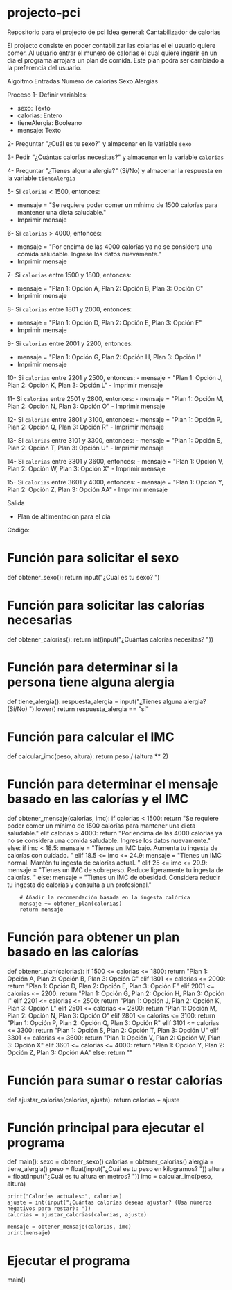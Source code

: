 # projecto-pci
Repositorio para el projecto de pci Idea general: Cantabilizador de calorias

El projecto consiste en poder contabilizar las colarias el el usuario quiere comer. Al usuario entrar el munero de calorias el cual quiere ingerir en un dia el programa arrojara un plan de comida. Este plan podra ser cambiado a la preferencia del usuario.

Algoitmo
Entradas
Numero de calorias
Sexo
Alergias

Proceso
1- Definir variables:
   - sexo: Texto
   - calorias: Entero
   - tieneAlergia: Booleano
   - mensaje: Texto

2- Preguntar "¿Cuál es tu sexo?" y almacenar en la variable `sexo`

3- Pedir "¿Cuántas calorías necesitas?" y almacenar en la variable `calorias`

4- Preguntar "¿Tienes alguna alergia?" (Sí/No) y almacenar la respuesta en la variable `tieneAlergia`

5- Si `calorias` < 1500, entonces:
   - mensaje = "Se requiere poder comer un mínimo de 1500 calorías para mantener una dieta saludable."
   - Imprimir mensaje

6- Si `calorias` > 4000, entonces:
   - mensaje = "Por encima de las 4000 calorías ya no se considera una comida saludable. Ingrese los datos nuevamente."
   - Imprimir mensaje

7- Si `calorias` entre 1500 y 1800, entonces:
   - mensaje = "Plan 1: Opción A, Plan 2: Opción B, Plan 3: Opción C"
   - Imprimir mensaje

8- Si `calorias` entre 1801 y 2000, entonces:
   - mensaje = "Plan 1: Opción D, Plan 2: Opción E, Plan 3: Opción F"
   - Imprimir mensaje

9- Si `calorias` entre 2001 y 2200, entonces:
   - mensaje = "Plan 1: Opción G, Plan 2: Opción H, Plan 3: Opción I"
   - Imprimir mensaje

10- Si `calorias` entre 2201 y 2500, entonces:
    - mensaje = "Plan 1: Opción J, Plan 2: Opción K, Plan 3: Opción L"
    - Imprimir mensaje

11- Si `calorias` entre 2501 y 2800, entonces:
    - mensaje = "Plan 1: Opción M, Plan 2: Opción N, Plan 3: Opción O"
    - Imprimir mensaje

12- Si `calorias` entre 2801 y 3100, entonces:
    - mensaje = "Plan 1: Opción P, Plan 2: Opción Q, Plan 3: Opción R"
    - Imprimir mensaje

13- Si `calorias` entre 3101 y 3300, entonces:
    - mensaje = "Plan 1: Opción S, Plan 2: Opción T, Plan 3: Opción U"
    - Imprimir mensaje

14- Si `calorias` entre 3301 y 3600, entonces:
    - mensaje = "Plan 1: Opción V, Plan 2: Opción W, Plan 3: Opción X"
    - Imprimir mensaje

15- Si `calorias` entre 3601 y 4000, entonces:
    - mensaje = "Plan 1: Opción Y, Plan 2: Opción Z, Plan 3: Opción AA"
    - Imprimir mensaje

Salida
- Plan de altimentacion para el dia


Codigo:

# Función para solicitar el sexo
def obtener_sexo():
    return input("¿Cuál es tu sexo? ")

# Función para solicitar las calorías necesarias
def obtener_calorias():
    return int(input("¿Cuántas calorías necesitas? "))

# Función para determinar si la persona tiene alguna alergia
def tiene_alergia():
    respuesta_alergia = input("¿Tienes alguna alergia? (Sí/No) ").lower()
    return respuesta_alergia == "sí"

# Función para calcular el IMC
def calcular_imc(peso, altura):
    return peso / (altura ** 2)

# Función para determinar el mensaje basado en las calorías y el IMC
def obtener_mensaje(calorias, imc):
    if calorias < 1500:
        return "Se requiere poder comer un mínimo de 1500 calorías para mantener una dieta saludable."
    elif calorias > 4000:
        return "Por encima de las 4000 calorías ya no se considera una comida saludable. Ingrese los datos nuevamente."
    else:
        if imc < 18.5:
            mensaje = "Tienes un IMC bajo. Aumenta tu ingesta de calorías con cuidado. "
        elif 18.5 <= imc <= 24.9:
            mensaje = "Tienes un IMC normal. Mantén tu ingesta de calorías actual. "
        elif 25 <= imc <= 29.9:
            mensaje = "Tienes un IMC de sobrepeso. Reduce ligeramente tu ingesta de calorías. "
        else:
            mensaje = "Tienes un IMC de obesidad. Considera reducir tu ingesta de calorías y consulta a un profesional."

        # Añadir la recomendación basada en la ingesta calórica
        mensaje += obtener_plan(calorias)
        return mensaje

# Función para obtener un plan basado en las calorías
def obtener_plan(calorias):
    if 1500 <= calorias <= 1800:
        return "Plan 1: Opción A, Plan 2: Opción B, Plan 3: Opción C"
    elif 1801 <= calorias <= 2000:
        return "Plan 1: Opción D, Plan 2: Opción E, Plan 3: Opción F"
    elif 2001 <= calorias <= 2200:
        return "Plan 1: Opción G, Plan 2: Opción H, Plan 3: Opción I"
    elif 2201 <= calorias <= 2500:
        return "Plan 1: Opción J, Plan 2: Opción K, Plan 3: Opción L"
    elif 2501 <= calorias <= 2800:
        return "Plan 1: Opción M, Plan 2: Opción N, Plan 3: Opción O"
    elif 2801 <= calorias <= 3100:
        return "Plan 1: Opción P, Plan 2: Opción Q, Plan 3: Opción R"
    elif 3101 <= calorias <= 3300:
        return "Plan 1: Opción S, Plan 2: Opción T, Plan 3: Opción U"
    elif 3301 <= calorias <= 3600:
        return "Plan 1: Opción V, Plan 2: Opción W, Plan 3: Opción X"
    elif 3601 <= calorias <= 4000:
        return "Plan 1: Opción Y, Plan 2: Opción Z, Plan 3: Opción AA"
    else:
        return ""

# Función para sumar o restar calorías
def ajustar_calorias(calorias, ajuste):
    return calorias + ajuste

# Función principal para ejecutar el programa
def main():
    sexo = obtener_sexo()
    calorias = obtener_calorias()
    alergia = tiene_alergia()
    peso = float(input("¿Cuál es tu peso en kilogramos? "))
    altura = float(input("¿Cuál es tu altura en metros? "))
    imc = calcular_imc(peso, altura)

    print("Calorías actuales:", calorias)
    ajuste = int(input("¿Cuántas calorías deseas ajustar? (Usa números negativos para restar): "))
    calorias = ajustar_calorias(calorias, ajuste)

    mensaje = obtener_mensaje(calorias, imc)
    print(mensaje)

# Ejecutar el programa
main()
